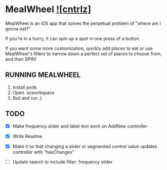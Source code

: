 # MealWheel [![cntrlz]]()

MealWheel is an iOS app that solves the perpetual problem of "where am I gonna eat?"

If you're in a hurry, it can spin up a spot in one press of a button.

If you want some more customization, quickly add places to eat or use MealWheel's filters to narrow down a perfect set of places to choose from, and then SPIN!

## RUNNING MEALWHEEL

1. Install pods
2. Open .xcworkspace
3. Buil and run :)

## TODO

- [x] Make frequency slider and label text work on AddNew controller
- [x] Write Readme
- [x] Make it so that changing a slider or segmented control value updates controller with "hasChanges"
- [ ] Update search to include filter: frequency slider

